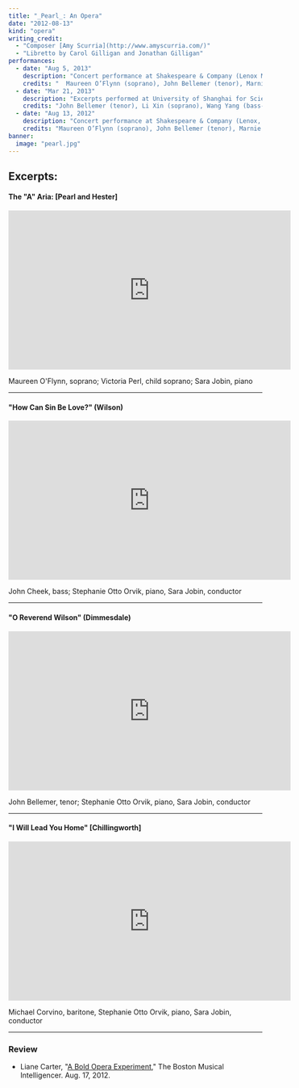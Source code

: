 ```yaml
---
title: "_Pearl_: An Opera"
date: "2012-08-13"
kind: "opera"
writing_credit:
  - "Composer [Amy Scurria](http://www.amyscurria.com/)"
  - "Libretto by Carol Gilligan and Jonathan Gilligan"
performances:
  - date: "Aug 5, 2013"
    description: "Concert performance at Shakespeare & Company (Lenox MA)"
    credits: "  Maureen O’Flynn (soprano), John Bellemer (tenor), Marnie Breckenridge (soprano), John Cheek (bass-baritone), Michael Corvino (bass), Olivia Marchione (child soprano), Sara Jobin (conductor and producer)"
  - date: "Mar 21, 2013"
    description: "Excerpts performed at University of Shanghai for Science and Technology"
    credits: "John Bellemer (tenor), Li Xin (soprano), Wang Yang (bass-baritone), Lin Shu (soprano), Charmaine (child soprano)"
  - date: "Aug 13, 2012"
    description: "Concert performance at Shakespeare & Company (Lenox, MA)"
    credits: "Maureen O’Flynn (soprano), John Bellemer (tenor), Marnie Breckenridge (soprano), John Cheek (bass-baritone), Olivia Marchione (child soprano), John Demler (baritone), Jack Brown (baritone), Sara Jobin (piano, conductor, producer)"
banner:
  image: "pearl.jpg"
---
```


## Excerpts:


#### **The "A" Aria:** [Pearl and Hester]

<iframe width="560" height="315" src="https://www.youtube.com/embed/7P1uA0BBJHA" frameborder="0" allowfullscreen></iframe>

  Maureen O'Flynn, soprano; Victoria Perl, child soprano; Sara Jobin, piano

---

#### **"How Can Sin Be Love?"** (Wilson)

<iframe width="560" height="315" src="https://www.youtube.com/embed/qZ2fZUhd3KM" frameborder="0" allowfullscreen></iframe>

John Cheek, bass; Stephanie Otto Orvik, piano, Sara Jobin, conductor

---

#### **"O Reverend Wilson"** (Dimmesdale)

<iframe width="560" height="315" src="https://www.youtube.com/embed/8wDApiWU-os" frameborder="0" allowfullscreen></iframe>

  John Bellemer, tenor; Stephanie Otto Orvik, piano, Sara Jobin, conductor

---

#### **"I Will Lead You Home"** [Chillingworth]

<iframe width="560" height="315" src="https://www.youtube.com/embed/yT3P5gMYQas" frameborder="0" allowfullscreen></iframe>

  Michael Corvino, baritone, Stephanie Otto Orvik, piano, Sara Jobin, conductor

---

### Review

* Liane Carter, "[A Bold Opera Experiment](http://www.classical-scene.com/2012/08/17/opera-experiment/)," The Boston Musical Intelligencer. Aug. 17, 2012.
